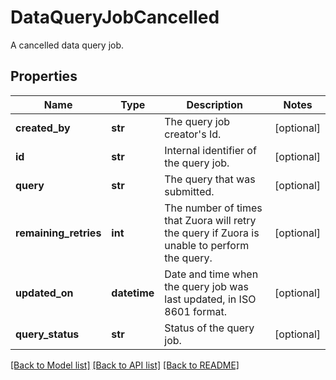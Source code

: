 # DataQueryJobCancelled

A cancelled data query job. 
## Properties
Name | Type | Description | Notes
------------ | ------------- | ------------- | -------------
**created_by** | **str** | The query job creator&#39;s Id.  | [optional] 
**id** | **str** | Internal identifier of the query job.  | [optional] 
**query** | **str** | The query that was submitted.  | [optional] 
**remaining_retries** | **int** | The number of times that Zuora will retry the query if Zuora is unable to perform the query.  | [optional] 
**updated_on** | **datetime** | Date and time when the query job was last updated, in ISO 8601 format.  | [optional] 
**query_status** | **str** | Status of the query job.  | [optional] 

[[Back to Model list]](../README.md#documentation-for-models) [[Back to API list]](../README.md#documentation-for-api-endpoints) [[Back to README]](../README.md)


